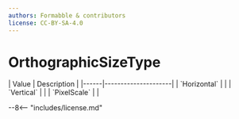 ```yaml
---
authors: Formabble & contributors
license: CC-BY-SA-4.0
---
```



# OrthographicSizeType

<div class="sh-parameters" markdown="1">
| Value  | Description |
|------|---------------------|
| `Horizontal` |  |
| `Vertical` |  |
| `PixelScale` |  |

</div>

--8<-- "includes/license.md"
